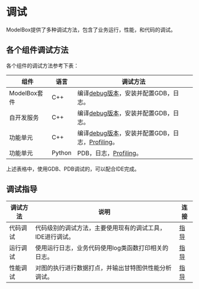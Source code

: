 # 调试

ModelBox提供了多种调试方法，包含了业务运行，性能，和代码的调试。

## 各个组件调试方法

各个组件的调试方法参考下表：

| 组件         | 语言   | 调试方法                                                                                                |
| ------------ | ------ | ------------------------------------------------------------------------------------------------------ |
| ModelBox套件 | C++    | 编译[debug版本](../../compile/compile.md#编译和安装)，安装并配置GDB，日志。                              |
| 自开发服务   | C++    | 编译[debug版本](../../compile/compile.md#编译和安装)，安装并配置GDB，日志。                              |
| 功能单元     | C++    | 编译[debug版本](../../compile/compile.md#编译和安装)，安装并配置GDB，日志，[Profiling](./profiling.md)。 |
| 功能单元     | Python | PDB，日志，[Profiling](./profiling.md)。                                                                |

上述表格中，使用GDB、PDB调试的，可以配合IDE完成。

## 调试指导

| 调试方法 | 说明                                                      | 连接                  |
| -------- | --------------------------------------------------------- | --------------------- |
| 代码调试 | 代码级别的调试方法，主要使用现有的调试工具，IDE进行调试。 | [指导](code-debug.md) |
| 运行调试 | 使用运行日志，业务代码使用log类函数打印相关的日志。       | [指导](log.md)        |
| 性能调试 | 对图的执行进行数据打点，并输出甘特图供性能分析调试。      | [指导](profiling.md)  |

